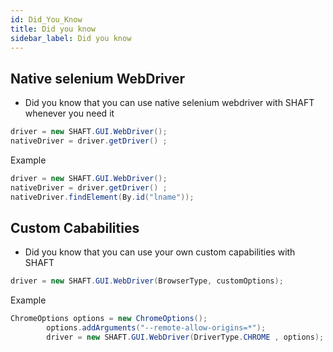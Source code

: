 ```yaml
---
id: Did_You_Know
title: Did you know
sidebar_label: Did you know 
---
```

## Native selenium WebDriver
- Did you know that you can use native selenium webdriver with SHAFT whenever you need it 
```java
driver = new SHAFT.GUI.WebDriver();  
nativeDriver = driver.getDriver() ; 
```
Example
```java
driver = new SHAFT.GUI.WebDriver();  
nativeDriver = driver.getDriver() ;
nativeDriver.findElement(By.id("lname"));

```

## Custom Cababilities
- Did you know that you can use your own custom capabilities with SHAFT

```java
driver = new SHAFT.GUI.WebDriver(BrowserType, customOptions);
```
Example
```java
ChromeOptions options = new ChromeOptions();
		options.addArguments("--remote-allow-origins=*");
		driver = new SHAFT.GUI.WebDriver(DriverType.CHROME , options);
